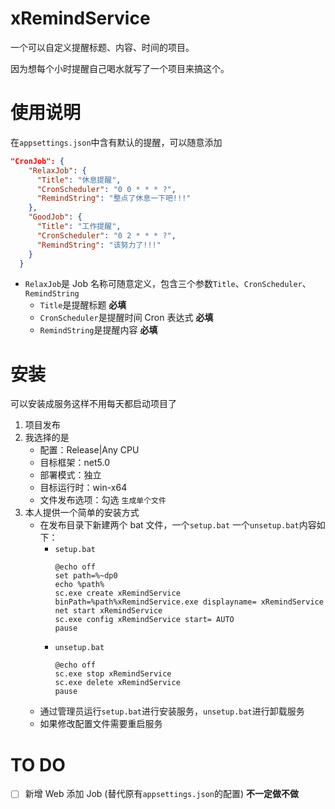 # xRemindService

一个可以自定义提醒标题、内容、时间的项目。

因为想每个小时提醒自己喝水就写了一个项目来搞这个。

# 使用说明

在`appsettings.json`中含有默认的提醒，可以随意添加

```JSON
"CronJob": {
    "RelaxJob": {
      "Title": "休息提醒",
      "CronScheduler": "0 0 * * * ?",
      "RemindString": "整点了休息一下吧!!!"
    },
    "GoodJob": {
      "Title": "工作提醒",
      "CronScheduler": "0 2 * * * ?",
      "RemindString": "该努力了!!!"
    }
  }
```

- `RelaxJob`是 Job 名称可随意定义，包含三个参数`Title`、`CronScheduler`、`RemindString`
  - `Title`是提醒标题 **必填**
  - `CronScheduler`是提醒时间 Cron 表达式 **必填**
  - `RemindString`是提醒内容 **必填**

# 安装

可以安装成服务这样不用每天都启动项目了

1. 项目发布
2. 我选择的是
   - 配置：Release|Any CPU
   - 目标框架：net5.0
   - 部署模式：独立
   - 目标运行时：win-x64
   - 文件发布选项：勾选 `生成单个文件`
3. 本人提供一个简单的安装方式
   - 在发布目录下新建两个 bat 文件，一个`setup.bat` 一个`unsetup.bat`内容如下：
     - `setup.bat`
       ```
       @echo off
       set path=%~dp0
       echo %path%
       sc.exe create xRemindService binPath=%path%xRemindService.exe displayname= xRemindService
       net start xRemindService
       sc.exe config xRemindService start= AUTO
       pause
       ```
     - `unsetup.bat`
       ```
       @echo off
       sc.exe stop xRemindService
       sc.exe delete xRemindService
       pause
       ```
   - 通过管理员运行`setup.bat`进行安装服务，`unsetup.bat`进行卸载服务
   - 如果修改配置文件需要重启服务

# TO DO

- [ ] 新增 Web 添加 Job (替代原有`appsettings.json`的配置) **不一定做不做**
